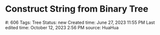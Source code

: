 # Construct String from Binary Tree

#: 606
Tags: Tree
Status: new
Created time: June 27, 2023 11:55 PM
Last edited time: October 12, 2023 2:56 PM
source: HuaHua